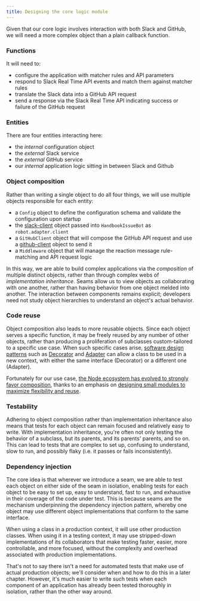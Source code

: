 ```yaml
---
title: Designing the core logic module
---
```

Given that our core logic involves interaction with both Slack and GitHub, we
will need a more complex object than a plain callback function.

### Functions

It will need to:

- configure the application with matcher rules and API parameters
- respond to Slack Real Time API events and match them against matcher rules
- translate the Slack data into a GitHub API request
- send a response via the Slack Real Time API indicating success or failure of
  the GitHub request

### Entities

There are four entities interacting here:

- the _internal_ configuration object
- the _external_ Slack service
- the _external_ GitHub service
- our _internal_ application logic sitting in between Slack and Github

### Object composition

Rather than writing a single object to do all four things, we will use
multiple objects responsible for each entity:

- a `Config` object to define the configuration schema and validate the
  configuration upon startup
- the [slack-client](https://www.npmjs.com/package/slack-client) object
  passed into `HandbookIssueBot` as `robot.adapter.client`
- a `GitHubClient` object that will compose the GitHub API request and use a
  [github-client](https://www.npmjs.com/package/github-client) object to send
  it
- a `Middleware` object that will manage the reaction message rule-matching
  and API request logic

In this way, we are able to build complex applications via the _composition_
of multiple distinct objects, rather than through complex webs of
_implementation inheritance_. Seams allow us to view objects as collaborating
with one another, rather than having behavior from one object melded into
another. The interaction between components remains explicit; developers need
not study object hierarchies to understand an object's actual behavior.

### Code reuse

Object composition also leads to more reusable objects. Since each object
serves a specific function, it may be freely reused by any number of other
objects, rather than producing a proliferation of subclasses custom-tailored
to a specific use case. When such specific cases arise,
[software design patterns](http://www.amazon.com/Design-Patterns-Elements-Reusable-Object-Oriented-ebook/dp/B000SEIBB8)
such as [Decorator](https://sourcemaking.com/design_patterns/decorator) and
[Adapter](https://sourcemaking.com/design_patterns/adapter) can allow a class
to be used in a new context, with either the same interface (Decorator) or a
different one (Adapter).

Fortunately for our use case, [the Node ecosystem has evolved to strongly favor
composition](http://thenodeway.io/introduction/#choose-composition-over-inheritance),
thanks to an emphasis on [designing small modules to maximize flexibility and
reuse](http://thenodeway.io/introduction/#build-small-single-purpose-modules).

### Testability

Adhering to object composition rather than implementation inheritance also
means that tests for each object can remain focused and relatively easy to
write. With implementation inheritance, you're often not only testing the
behavior of a subclass, but its parents, and its parents' parents, and so on.
This can lead to tests that are complex to set up, confusing to understand,
slow to run, and possibly flaky (i.e. it passes or fails inconsistently).

### Dependency injection

The core idea is that wherever we introduce a seam, we are able to test each
object on either side of the seam in isolation, enabling tests for each object
to be easy to set up, easy to understand, fast to run, and exhaustive in their
coverage of the code under test. This is because seams are the mechanism
underpinning the dependency injection pattern, whereby one object may use
different object implementations that conform to the same interface.

When using a class in a production context, it will use other production
classes. When using it in a testing context, it may use stripped-down
implementations of its collaborators that make testing faster, easier, more
controllable, and more focused, without the complexity and overhead associated
with production implementations.  

That's not to say there isn't a need for automated tests that make use of
actual production objects; we'll consider when and how to do this in a later
chapter. However, it's much easier to write such tests when each component of
an application has already been tested thoroughly in isolation, rather than
the other way around.


